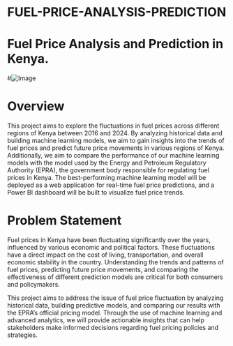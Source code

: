 # FUEL-PRICE-ANALYSIS-PREDICTION

# Fuel Price Analysis and Prediction in Kenya.
#![Image](https://th.bing.com/th/id/OIP.aSQCEyvKYyxhe7p3wPCXmgHaE8?rs=1&pid=ImgDetMain)

# Overview

This project aims to explore the fluctuations in fuel prices across different regions of Kenya between 2016 and 2024. By analyzing historical data and building machine learning models, we aim to gain insights into the trends of fuel prices and predict future price movements in various regions of Kenya. Additionally, we aim to compare the performance of our machine learning models with the model used by the Energy and Petroleum Regulatory Authority (EPRA), the government body responsible for regulating fuel prices in Kenya. The best-performing machine learning model will be deployed as a web application for real-time fuel price predictions, and a Power BI dashboard will be built to visualize fuel price trends.

# Problem Statement

Fuel prices in Kenya have been fluctuating significantly over the years, influenced by various economic and political factors. These fluctuations have a direct impact on the cost of living, transportation, and overall economic stability in the country. Understanding the trends and patterns of fuel prices, predicting future price movements, and comparing the effectiveness of different prediction models are critical for both consumers and policymakers.

This project aims to address the issue of fuel price fluctuation by analyzing historical data, building predictive models, and comparing our results with the EPRA’s official pricing model. Through the use of machine learning and advanced analytics, we will provide actionable insights that can help stakeholders make informed decisions regarding fuel pricing policies and strategies.

